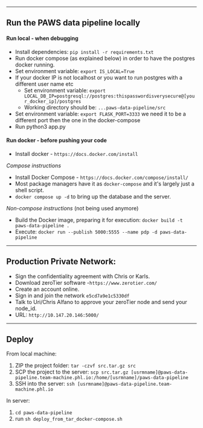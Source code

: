 ---------------------------------------
Run the PAWS data pipeline locally
---------------------------------------
#### Run local - when debugging
- Install dependencies: `pip install -r requirements.txt`
- Run docker compose (as explained below) in order to have the postgres docker running.
- Set environment variable: `export IS_LOCAL=True`
- If your docker IP is not localhost or you want to run postgres with a different user name etc  
  - Set environment variable: `export LOCAL_DB_IP=postgresql://postgres:thispasswordisverysecure@[your_docker_ip]/postgres`
  - Working directory should be: `...paws-data-pipeline/src`
- Set environment variable: `export FLASK_PORT=3333` we need it to be a different port then the one in the docker-compose
- Run python3 app.py
#### Run docker - before pushing your code
- Install docker - `https://docs.docker.com/install`  

_Compose instructions_  
- Install Docker Compose - `https://docs.docker.com/compose/install/`      
- Most package managers have it as `docker-compose` and it's largely just a shell script.    
- `docker compose up -d` to bring up the database and the server.

_Non-compose instructions_  (not being used anymore)  
- Build the Docker image, preparing it for execution:  `docker build -t paws-data-pipeline .`  
- Execute: `docker run --publish 5000:5555 --name pdp -d paws-data-pipeline`    
---------------------------------------  
Production Private Network:
---------------------------------------    
- Sign the confidentiality agreement with Chris or Karls.  
- Download zeroTier software -`https://www.zerotier.com/`  
- Create an account online.  
- Sign in and join the network `e5cd7a9e1c5330df`  
- Talk to Uri/Chris Alfano to approve your zeroTier node and send your node_id. 
- URL: `http://10.147.20.146:5000/` 
---------------------------------------
Deploy
---------------------------------------
From local machine:
1. ZIP the project folder: `tar -czvf src.tar.gz src`
2. SCP the project to the server: `scp src.tar.gz [usrmname]@paws-data-pipeline.team-machine.phl.io:/home/[usrmname]/paws-data-pipeline`
3. SSH into the server: `ssh [usrmname]@paws-data-pipeline.team-machine.phl.io`

In server:
1. `cd paws-data-pipeline`
2. run `sh deploy_from_tar_docker-compose.sh`
